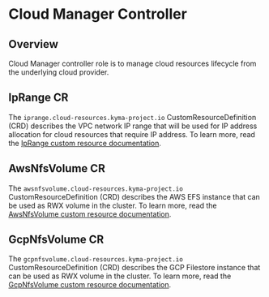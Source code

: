 # Cloud Manager Controller


## Overview

Cloud Manager controller role is to manage cloud resources lifecycle from the underlying cloud provider.

## IpRange CR

The `iprange.cloud-resources.kyma-project.io` CustomResourceDefinition (CRD) describes the VPC network 
IP range that will be used for IP address allocation for cloud resources that require IP address. 
To learn more, read the [IpRange custom resource documentation](./resources/04-10-iprange.md).


## AwsNfsVolume CR

The `awsnfsvolume.cloud-resources.kyma-project.io` CustomResourceDefinition (CRD) describes the AWS EFS 
instance that can be used as RWX volume in the cluster. 
To learn more, read the [AwsNfsVolume custom resource documentation](./resources/04-20-10-aws-nfs-volume.md).


## GcpNfsVolume CR

The `gcpnfsvolume.cloud-resources.kyma-project.io` CustomResourceDefinition (CRD) describes the GCP Filestore
instance that can be used as RWX volume in the cluster.
To learn more, read the [GcpNfsVolume custom resource documentation](./resources/04-30-10-gcp-nfs-volume.md).
